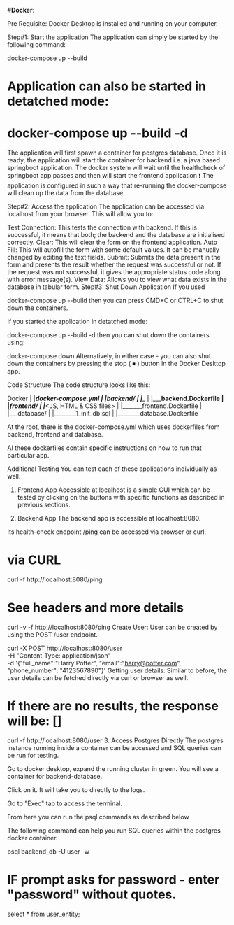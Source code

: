 #**Docker**: 

Pre Requisite:
Docker Desktop is installed and running on your computer.

Step#1: Start the application
The application can simply be started by the following command:

docker-compose up --build
# Application can also be started in detatched mode:
# docker-compose up --build -d
The application will first spawn a container for postgres database.
Once it is ready, the application will start the container for backend i.e. a java based springboot application.
The docker system will wait until the healthcheck of springboot app passes and then will start the frontend application
❗ The application is configured in such a way that re-running the docker-compose will clean up the data from the database.

Step#2: Access the application
The application can be accessed via localhost from your browser. This will allow you to:

Test Connection: This tests the connection with backend. If this is successful, it means that both; the backend and the database are initialised correctly.
Clear: This will clear the form on the frontend application.
Auto Fill: This will autofill the form with some default values. It can be manually changed by editing the text fields.
Submit: Submits the data present in the form and presents the result whether the request was successful or not. If the request was not successful, it gives the appropriate status code along with error message(s).
View Data: Allows you to view what data exists in the database in tabular form.
Step#3: Shut Down Application
If you used

docker-compose up --build
then you can press CMD+C or CTRL+C to shut down the containers.

If you started the application in detatched mode:

docker-compose up --build -d
then you can shut down the containers using:

docker-compose down
Alternatively, in either case - you can also shut down the containers by pressing the stop ( ⏹ ) button in the Docker Desktop app.

Code Structure
The code structure looks like this:

Docker
|
|___docker-compose.yml
|
|___backend/
|   |_______<some backend code files>
|   |_______backend.Dockerfile
|
|___frontend/
|   |_______<JS, HTML & CSS files>
|   |_______frontend.Dockerfile
|
|___database/
|   |________1_init_db.sql
|   |________database.Dockerfile

At the root, there is the docker-compose.yml which uses dockerfiles from backend, frontend and database.

Al these dockerfiles contain specific instructions on how to run that particular app.

Additional Testing
You can test each of these applications individually as well.

1. Frontend App
Accessible at localhost is a simple GUI which can be tested by clicking on the buttons with specific functions as described in previous sections.

2. Backend App
The backend app is accessible at localhost:8080.

Its health-check endpoint /ping can be accessed via browser or curl.

# via CURL
curl -f http://localhost:8080/ping

# See headers and more details
curl -v -f http://localhost:8080/ping
Create User: User can be created by using the POST /user endpoint.

curl -X POST http://localhost:8080/user \
-H "Content-Type: application/json" \
-d '{"full_name":"Harry Potter", "email":"harry@potter.com", "phone_number": "4123567890"}'
Getting user details: Similar to before, the user details can be fetched directly via curl or browser as well.

# If there are no results, the response will be: []
curl -f http://localhost:8080/user
3. Access Postgres Directly
The postgres instance running inside a container can be accessed and SQL queries can be run for testing.

Go to docker desktop, expand the running cluster in green. You will see a container for backend-database.

Click on it. It will take you to directly to the logs.

Go to "Exec" tab to access the terminal.

From here you can run the psql commands as described below

The following command can help you run SQL queries within the postgres docker container.

psql backend_db -U user -w
# IF prompt asks for password - enter "password" without quotes.
select * from user_entity;

